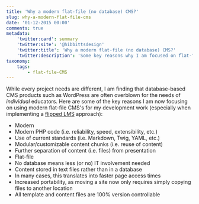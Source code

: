 ```yaml
---
title: 'Why a modern flat-file (no database) CMS?'
slug: why-a-modern-flat-file-cms
date: '01-12-2015 00:00'
comments: true
metadata:
    'twitter:card': summary
    'twitter:site': '@hibbittsdesign'
    'twitter:title': 'Why a modern flat-file (no database) CMS?'
    'twitter:description': 'Some key reasons why I am focused on flat-file CMS development.'
taxonomy:
    tags:
        - flat-file-CMS
---
```


While every project needs are different, I am finding that database-based CMS products such as WordPress are often overblown for the needs of _individual_ educators. Here are some of the key reasons I am now focusing on using modern flat-file CMS's for my development work (especially when implementing a [flipped LMS](../redefining-a-flipped-lms-approach) approach):

* Modern
 *  Modern PHP code (i.e. reliability, speed, extensibility, etc.)
 *  Use of current standards (i.e. Markdown, Twig, YAML, etc.)
 *  Modular/customizable content chunks (i.e. reuse of content)
 *  Further separation of content (i.e. files) from presentation
* Flat-file
 *  No database means less (or no) IT involvement needed
 *  Content stored in text files rather than in a database
 *  In many cases, this translates into faster page access times
 *  Increased portability, as moving a site now only requires simply copying files to another location
 *  All template and content files are 100% version controllable

